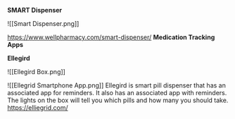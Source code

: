 
**SMART Dispenser**

![[Smart Dispenser.png]]

https://www.wellpharmacy.com/smart-dispenser/
**Medication Tracking Apps**


**Ellegird** 

![[Ellegird Box.png]]

![[Ellegrid Smartphone App.png]]
Ellegird is smart pill dispenser that has an associated app for reminders. It also has an associated app with reminders. The lights on the box will tell you which pills and how many you should take. 
https://elliegrid.com/

